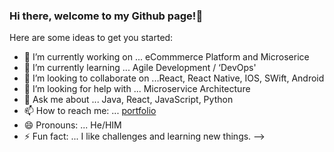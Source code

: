 ### Hi there, welcome to my Github page!👋



Here are some ideas to get you started:

- 🔭 I’m currently working on ... eCommmerce Platform and Microserice
- 🌱 I’m currently learning ... Agile Development / ‘DevOps'
- 👯 I’m looking to collaborate on ...React, React Native, IOS, SWift, Android
- 🤔 I’m looking for help with ... Microservice Architecture
- 💬 Ask me about ... Java, React, JavaScript, Python
- 📫 How to reach me: ... [portfolio](https://danieljajrlafontant.com/)
- 😄 Pronouns: ... He/HIM
- ⚡ Fun fact: ... I like challenges and learning new things.
-->
